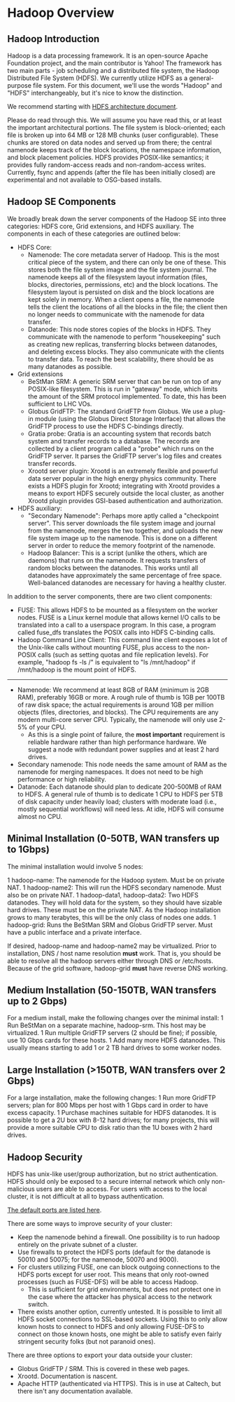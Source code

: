 Hadoop Overview
===============

Hadoop Introduction
-------------------

Hadoop is a data processing framework. It is an open-source Apache Foundation project, and the main contributor is Yahoo! The framework has two main parts - job scheduling and a distributed file system, the Hadoop Distributed File System (HDFS). We currently utilize HDFS as a general-purpose file system. For this document, we'll use the words "Hadoop" and "HDFS" interchangeably, but it's nice to know the distinction.

We recommend starting with [HDFS architecture document](http://hadoop.apache.org/docs/stable/hadoop-project-dist/hadoop-hdfs/HdfsDesign.html).

Please do read through this. We will assume you have read this, or at least the important architectural portions. The file system is block-oriented; each file is broken up into 64 MB or 128 MB chunks (user configurable). These chunks are stored on data nodes and served up from there; the central namenode keeps track of the block locations, the namespace information, and block placement policies. HDFS provides POSIX-like semantics; it provides fully random-access reads and non-random-access writes. Currently, fsync and appends (after the file has been initially closed) are experimental and not available to OSG-based installs.

Hadoop SE Components
--------------------

We broadly break down the server components of the Hadoop SE into three categories: HDFS core, Grid extensions, and HDFS auxiliary. The components in each of these categories are outlined below:

-   HDFS Core:
    -   Namenode: The core metadata server of Hadoop. This is the most critical piece of the system, and there can only be one of these. This stores both the file system image and the file system journal. The namenode keeps all of the filesystem layout information (files, blocks, directories, permissions, etc) and the block locations. The filesystem layout is persisted on disk and the block locations are kept solely in memory. When a client opens a file, the namenode tells the client the locations of all the blocks in the file; the client then no longer needs to communicate with the namenode for data transfer.
    -   Datanode: This node stores copies of the blocks in HDFS. They communicate with the namenode to perform "housekeeping" such as creating new replicas, transferring blocks between datanodes, and deleting excess blocks. They also communicate with the clients to transfer data. To reach the best scalability, there should be as many datanodes as possible.
-   Grid extensions
    -   BeStMan SRM: A generic SRM server that can be run on top of any POSIX-like filesystem. This is run in "gateway" mode, which limits the amount of the SRM protocol implemented. To date, this has been sufficient to LHC VOs.
    -   Globus GridFTP: The standard GridFTP from Globus. We use a plug-in module (using the Globus Direct Storage Interface) that allows the GridFTP process to use the HDFS C-bindings directly.
    -   Gratia probe: Gratia is an accounting system that records batch system and transfer records to a database. The records are collected by a client program called a "probe" which runs on the GridFTP server. It parses the GridFTP server's log files and creates transfer records.
    -   Xrootd server plugin: Xrootd is an extremely flexible and powerful data server popular in the high energy physics community. There exists a HDFS plugin for Xrootd; integrating with Xrootd provides a means to export HDFS securely outside the local cluster, as another Xrootd plugin provides GSI-based authentication and authorization.
-   HDFS auxiliary:
    -   "Secondary Namenode": Perhaps more aptly called a "checkpoint server". This server downloads the file system image and journal from the namenode, merges the two together, and uploads the new file system image up to the namenode. This is done on a different server in order to reduce the memory footprint of the namenode.
    -   Hadoop Balancer: This is a script (unlike the others, which are daemons) that runs on the namenode. It requests transfers of random blocks between the datanodes. This works until all datanodes have approximately the same percentage of free space. Well-balanced datanodes are necessary for having a healthy cluster.

In addition to the server components, there are two client components:

-   FUSE: This allows HDFS to be mounted as a filesystem on the worker nodes. FUSE is a Linux kernel module that allows kernel I/O calls to be translated into a call to a userspace program. In this case, a program called fuse\_dfs translates the POSIX calls into HDFS C-binding calls.
-   Hadoop Command Line Client: This command line client exposes a lot of the Unix-like calls without mounting FUSE, plus access to the non-POSIX calls (such as setting quotas and file replication levels). For example, "hadoop fs -ls /" is equivalent to "ls /mnt/hadoop" if /mnt/hadoop is the mount point of HDFS.

--------------------

-   Namenode: We recommend at least 8GB of RAM (minimum is 2GB RAM), preferably 16GB or more. A rough rule of thumb is 1GB per 100TB of raw disk space; the actual requirements is around 1GB per million objects (files, directories, and blocks). The CPU requirements are any modern multi-core server CPU. Typically, the namenode will only use 2-5% of your CPU.
    -   As this is a single point of failure, the **most important** requirement is reliable hardware rather than high performance hardware. We suggest a node with redundant power supplies and at least 2 hard drives.
-   Secondary namenode: This node needs the same amount of RAM as the namenode for merging namespaces. It does not need to be high performance or high reliability.
-   Datanode: Each datanode should plan to dedicate 200-500MB of RAM to HDFS. A general rule of thumb is to dedicate 1 CPU to HDFS per 5TB of disk capacity under heavily load; clusters with moderate load (i.e., mostly sequential workflows) will need less. At idle, HDFS will consume almost no CPU.

Minimal Installation (0-50TB, WAN transfers up to 1Gbps)
--------------------------------------------------------

The minimal installation would involve 5 nodes:

1 hadoop-name: The namenode for the Hadoop system. Must be on private NAT. 1 hadoop-name2: This will run the HDFS secondary namenode. Must also be on private NAT. 1 hadoop-data1, hadoop-data2: Two HDFS datanodes. They will hold data for the system, so they should have sizable hard drives. These must be on the private NAT. As the Hadoop installation grows to many terabytes, this will be the only class of nodes one adds. 1 hadoop-grid: Runs the BeStMan SRM and Globus GridFTP server. Must have a public interface and a private interface.

If desired, hadoop-name and hadoop-name2 may be virtualized. Prior to installation, DNS / host name resolution **must** work. That is, you should be able to resolve all the hadoop servers either through DNS or /etc/hosts. Because of the grid software, hadoop-grid **must** have reverse DNS working.

Medium Installation (50-150TB, WAN transfers up to 2 Gbps)
----------------------------------------------------------

For a medium install, make the following changes over the minimal install: 1 Run BeStMan on a separate machine, hadoop-srm. This host may be virtualized. 1 Run multiple GridFTP servers (2 should be fine); if possible, use 10 Gbps cards for these hosts. 1 Add many more HDFS datanodes. This usually means starting to add 1 or 2 TB hard drives to some worker nodes.

Large Installation (>150TB, WAN transfers over 2 Gbps)
---------------------------------------------------------

For a large installation, make the following changes: 1 Run more GridFTP servers; plan for 800 Mbps per host with 1 Gbps card in order to have excess capacity. 1 Purchase machines suitable for HDFS datanodes. It is possible to get a 2U box with 8-12 hard drives; for many projects, this will provide a more suitable CPU to disk ratio than the 1U boxes with 2 hard drives.

Hadoop Security
---------------

HDFS has unix-like user/group authorization, but no strict authentication. HDFS should only be exposed to a secure internal network which only non-malicious users are able to access. For users with access to the local cluster, it is not difficult at all to bypass authentication.

[The default ports are listed here](http://www.cloudera.com/blog/2009/08/14/hadoop-default-ports-quick-reference/).

There are some ways to improve security of your cluster:

-   Keep the namenode behind a firewall. One possibility is to run hadoop entirely on the private subnet of a cluster.
-   Use firewalls to protect the HDFS ports (default for the datanode is 50010 and 50075; for the namenode, 50070 and 9000).
-   For clusters utilizing FUSE, one can block outgoing connections to the HDFS ports except for user root. This means that only root-owned processes (such as FUSE-DFS) will be able to access Hadoop.
    -   This is sufficient for grid environments, but does not protect one in the case where the attacker has physical access to the network switch.
-   There exists another option, currently untested. It is possible to limit all HDFS socket connections to SSL-based sockets. Using this to only allow known hosts to connect to HDFS and only allowing FUSE-DFS to connect on those known hosts, one might be able to satisfy even fairly stringent security folks (but not paranoid ones).

There are three options to export your data outside your cluster:

-   Globus GridFTP / SRM. This is covered in these web pages.
-   Xrootd. Documentation is nascent.
-   Apache HTTP (authenticated via HTTPS). This is in use at Caltech, but there isn't any documentation available.

